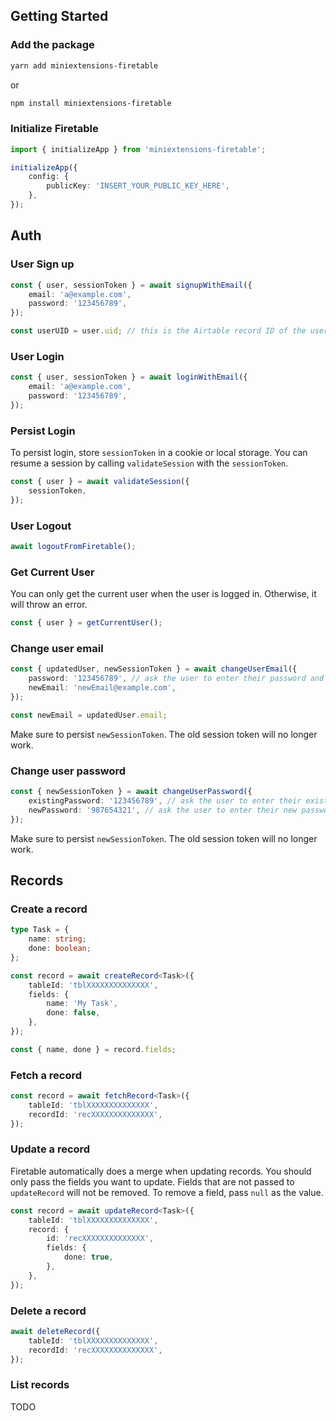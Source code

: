 ## Getting Started

### Add the package

```bash
yarn add miniextensions-firetable
```

or

```bash
npm install miniextensions-firetable
```

### Initialize Firetable

```ts
import { initializeApp } from 'miniextensions-firetable';

initializeApp({
    config: {
        publicKey: 'INSERT_YOUR_PUBLIC_KEY_HERE',
    },
});
```

## Auth

### User Sign up

```ts
const { user, sessionToken } = await signupWithEmail({
    email: 'a@example.com',
    password: '123456789',
});

const userUID = user.uid; // this is the Airtable record ID of the user record.
```

### User Login

```ts
const { user, sessionToken } = await loginWithEmail({
    email: 'a@example.com',
    password: '123456789',
});
```

### Persist Login

To persist login, store `sessionToken` in a cookie or local storage. You can resume a session by calling `validateSession` with the `sessionToken`.

```ts
const { user } = await validateSession({
    sessionToken,
});
```

### User Logout

```ts
await logoutFromFiretable();
```

### Get Current User

You can only get the current user when the user is logged in. Otherwise, it will throw an error.

```ts
const { user } = getCurrentUser();
```

### Change user email

```ts
const { updatedUser, newSessionToken } = await changeUserEmail({
    password: '123456789', // ask the user to enter their password and pass it here.
    newEmail: 'newEmail@example.com',
});

const newEmail = updatedUser.email;
```

Make sure to persist `newSessionToken`. The old session token will no longer work.

### Change user password

```ts
const { newSessionToken } = await changeUserPassword({
    existingPassword: '123456789', // ask the user to enter their existing password and pass it here.
    newPassword: '987654321', // ask the user to enter their new password and pass it here.
});
```

Make sure to persist `newSessionToken`. The old session token will no longer work.

## Records

### Create a record

```ts
type Task = {
    name: string;
    done: boolean;
};

const record = await createRecord<Task>({
    tableId: 'tblXXXXXXXXXXXXXX',
    fields: {
        name: 'My Task',
        done: false,
    },
});

const { name, done } = record.fields;
```

### Fetch a record

```ts
const record = await fetchRecord<Task>({
    tableId: 'tblXXXXXXXXXXXXXX',
    recordId: 'recXXXXXXXXXXXXXX',
});
```

### Update a record

Firetable automatically does a merge when updating records. You should only pass the fields you want to update. Fields that are not passed to `updateRecord` will not be removed. To remove a field, pass `null` as the value.

```ts
const record = await updateRecord<Task>({
    tableId: 'tblXXXXXXXXXXXXXX',
    record: {
        id: 'recXXXXXXXXXXXXXX',
        fields: {
            done: true,
        },
    },
});
```

### Delete a record

```ts
await deleteRecord({
    tableId: 'tblXXXXXXXXXXXXXX',
    recordId: 'recXXXXXXXXXXXXXX',
});
```

### List records

TODO
